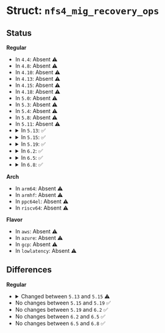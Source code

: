 # Struct: <code>nfs4_mig_recovery_ops</code>

## Status
<b>Regular</b>
<ul>
<li>
In <code>4.4</code>: Absent ⚠️
</li>
<li>
In <code>4.8</code>: Absent ⚠️
</li>
<li>
In <code>4.10</code>: Absent ⚠️
</li>
<li>
In <code>4.13</code>: Absent ⚠️
</li>
<li>
In <code>4.15</code>: Absent ⚠️
</li>
<li>
In <code>4.18</code>: Absent ⚠️
</li>
<li>
In <code>5.0</code>: Absent ⚠️
</li>
<li>
In <code>5.3</code>: Absent ⚠️
</li>
<li>
In <code>5.4</code>: Absent ⚠️
</li>
<li>
In <code>5.8</code>: Absent ⚠️
</li>
<li>
In <code>5.11</code>: Absent ⚠️
</li>
<li>
<details>
<summary>In <code>5.13</code>: ✅</summary>

```c
struct nfs4_mig_recovery_ops {
    int (*get_locations)(struct inode *, struct nfs4_fs_locations *, struct page *, const struct cred *);
    int (*fsid_present)(struct inode *, const struct cred *);
};
```
</details>
</li>
<li>
<details>
<summary>In <code>5.15</code>: ✅</summary>

```c
struct nfs4_mig_recovery_ops {
    int (*get_locations)(struct nfs_server *, struct nfs_fh *, struct nfs4_fs_locations *, struct page *, const struct cred *);
    int (*fsid_present)(struct inode *, const struct cred *);
};
```
</details>
</li>
<li>
<details>
<summary>In <code>5.19</code>: ✅</summary>

```c
struct nfs4_mig_recovery_ops {
    int (*get_locations)(struct nfs_server *, struct nfs_fh *, struct nfs4_fs_locations *, struct page *, const struct cred *);
    int (*fsid_present)(struct inode *, const struct cred *);
};
```
</details>
</li>
<li>
<details>
<summary>In <code>6.2</code>: ✅</summary>

```c
struct nfs4_mig_recovery_ops {
    int (*get_locations)(struct nfs_server *, struct nfs_fh *, struct nfs4_fs_locations *, struct page *, const struct cred *);
    int (*fsid_present)(struct inode *, const struct cred *);
};
```
</details>
</li>
<li>
<details>
<summary>In <code>6.5</code>: ✅</summary>

```c
struct nfs4_mig_recovery_ops {
    int (*get_locations)(struct nfs_server *, struct nfs_fh *, struct nfs4_fs_locations *, struct page *, const struct cred *);
    int (*fsid_present)(struct inode *, const struct cred *);
};
```
</details>
</li>
<li>
<details>
<summary>In <code>6.8</code>: ✅</summary>

```c
struct nfs4_mig_recovery_ops {
    int (*get_locations)(struct nfs_server *, struct nfs_fh *, struct nfs4_fs_locations *, struct page *, const struct cred *);
    int (*fsid_present)(struct inode *, const struct cred *);
};
```
</details>
</li>
</ul>
<b>Arch</b>
<ul>
<li>
In <code>arm64</code>: Absent ⚠️
</li>
<li>
In <code>armhf</code>: Absent ⚠️
</li>
<li>
In <code>ppc64el</code>: Absent ⚠️
</li>
<li>
In <code>riscv64</code>: Absent ⚠️
</li>
</ul>
<b>Flavor</b>
<ul>
<li>
In <code>aws</code>: Absent ⚠️
</li>
<li>
In <code>azure</code>: Absent ⚠️
</li>
<li>
In <code>gcp</code>: Absent ⚠️
</li>
<li>
In <code>lowlatency</code>: Absent ⚠️
</li>
</ul>

## Differences
<b>Regular</b>
<ul>
<li>
<details>
<summary>Changed between <code>5.13</code> and <code>5.15</code> ⚠️</summary>
<ul>
<li>
<b>Field type changed. </b>
<code>int (*get_locations)(struct inode *, struct nfs4_fs_locations *, struct page *, const struct cred *)</code> ➡️ <code>int (*get_locations)(struct nfs_server *, struct nfs_fh *, struct nfs4_fs_locations *, struct page *, const struct cred *)</code>
</li>
</ul>
</details>
</li>
<li>
No changes between <code>5.15</code> and <code>5.19</code> ✅
</li>
<li>
No changes between <code>5.19</code> and <code>6.2</code> ✅
</li>
<li>
No changes between <code>6.2</code> and <code>6.5</code> ✅
</li>
<li>
No changes between <code>6.5</code> and <code>6.8</code> ✅
</li>
</ul>
